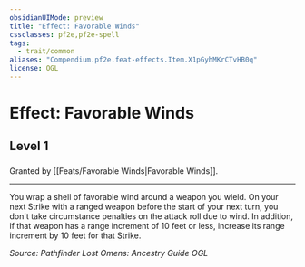 ```yaml
---
obsidianUIMode: preview
title: "Effect: Favorable Winds"
cssclasses: pf2e,pf2e-spell
tags:
  - trait/common
aliases: "Compendium.pf2e.feat-effects.Item.X1pGyhMKrCTvHB0q"
license: OGL
---
```

# Effect: Favorable Winds
## Level 1
### 






Granted by [[Feats/Favorable Winds|Favorable Winds]].

* * *

You wrap a shell of favorable wind around a weapon you wield. On your next Strike with a ranged weapon before the start of your next turn, you don't take circumstance penalties on the attack roll due to wind. In addition, if that weapon has a range increment of 10 feet or less, increase its range increment by 10 feet for that Strike.

*Source: Pathfinder Lost Omens: Ancestry Guide*
*OGL*